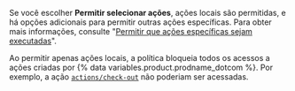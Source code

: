 Se você escolher **Permitir selecionar ações**, ações locais são permitidas, e há opções adicionais para permitir outras ações específicas. Para obter mais informações, consulte "[Permitir que ações específicas sejam executadas](#allowing-specific-actions-to-run)".

Ao permitir apenas ações locais, a política bloqueia todos os acessos a ações criadas por {% data variables.product.prodname_dotcom %}. Por exemplo, a ação [`actions/check-out`](https://github.com/actions/checkout) não poderiam ser acessadas.
